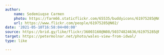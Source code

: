 ```yaml
---
author:
    name: Sedemiuqse Carmen
    photo: https://farm66.staticflickr.com/65535/buddyicons/61975285@N02.jpg
    url: https://www.flickr.com/people/61975285@N02/
date: '2021-05-10T16:58:04+00:00'
source: https://brid.gy/like/flickr/36003160@N08/50374824636/61975285@N02
target: https://petermolnar.net/photo/wales-view-from-idwal/
type: like

---
```



